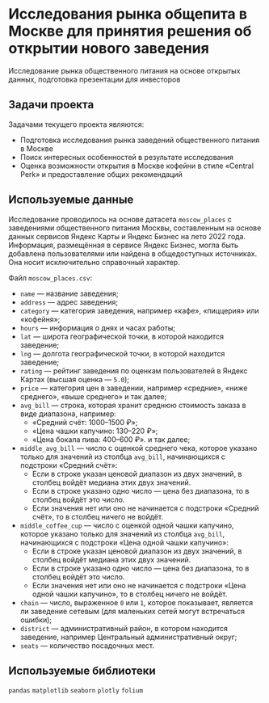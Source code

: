 # Исследования рынка общепита в Москве для принятия решения об открытии нового заведения

Исследование рынка общественного питания на основе открытых данных, подготовка презентации для инвесторов

## Задачи проекта
Задачами текущего проекта являются:
- Подготовка исследования рынка заведений общественного питания в Москве
- Поиск интересных особенностей в результате исследования
- Оценка возможности открытия в Москве кофейни в стиле «Central Perk» и предоставление общих рекомендаций

## Используемые данные 

Исследование проводилось на основе датасета `moscow_places` с заведениями общественного питания Москвы, составленным на основе данных сервисов Яндекс Карты и Яндекс Бизнес на лето 2022 года. Информация, размещённая в сервисе Яндекс Бизнес, могла быть добавлена пользователями или найдена в общедоступных источниках. Она носит исключительно справочный характер.

Файл `moscow_places.csv`:

- `name` — название заведения;
- `address` — адрес заведения;
- `category` — категория заведения, например «кафе», «пиццерия» или «кофейня»;
- `hours` — информация о днях и часах работы;
- `lat` — широта географической точки, в которой находится заведение;
- `lng` — долгота географической точки, в которой находится заведение;
- `rating` — рейтинг заведения по оценкам пользователей в Яндекс Картах (высшая оценка — `5.0`);
- `price` — категория цен в заведении, например «средние», «ниже среднего», «выше среднего» и так далее;
- `avg_bill` — строка, которая хранит среднюю стоимость заказа в виде диапазона, например:
    - «Средний счёт: 1000–1500 ₽»;
    - «Цена чашки капучино: 130–220 ₽»;
    - «Цена бокала пива: 400–600 ₽».
       и так далее;
- `middle_avg_bill` — число с оценкой среднего чека, которое указано только для значений из столбца `avg_bill`, начинающихся с подстроки «Средний счёт»:
    - Если в строке указан ценовой диапазон из двух значений, в столбец войдёт медиана этих двух значений.
    - Если в строке указано одно число — цена без диапазона, то в столбец войдёт это число. 
    - Если значения нет или оно не начинается с подстроки «Средний счёт», то в столбец ничего не войдёт. 
- `middle_coffee_cup` — число с оценкой одной чашки капучино, которое указано только для значений из столбца `avg_bill`, начинающихся с подстроки «Цена одной чашки капучино»:
    - Если в строке указан ценовой диапазон из двух значений, в столбец войдёт медиана этих двух значений.
    - Если в строке указано одно число — цена без диапазона, то в столбец войдёт это число. 
    - Если значения нет или оно не начинается с подстроки «Цена одной чашки капучино», то в столбец ничего не войдёт. 
- `chain` — число, выраженное `0` или `1`, которое показывает, является ли заведение сетевым (для маленьких сетей могут встречаться ошибки);
- `district` — административный район, в котором находится заведение, например Центральный административный округ;
- `seats` — количество посадочных мест.

## Используемые библиотеки
`pandas` `matplotlib` `seaborn` `plotly` `folium`

